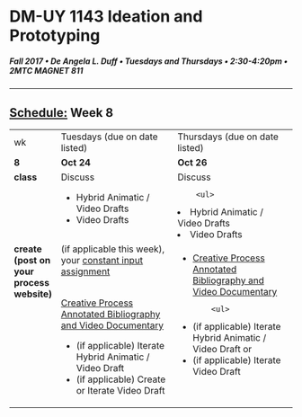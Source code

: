 # DM-UY 1143 Ideation and Prototyping
##### Fall 2017 • De Angela L. Duff • Tuesdays and Thursdays • 2:30-4:20pm • 2MTC MAGNET 811

---
## [Schedule:](schedule.md) Week 8


<table>
<tr>
<td>wk</td>
<td>Tuesdays (due on date listed)</td>
<td>Thursdays (due on date listed)</td>
</tr>
<tr>
  <td valign="top"><strong>8</strong></td>
  <td valign="top" width="48%"><strong>Oct 24</strong></td>
  <td valign="top" width="48%"><strong>Oct 26</strong></td>
</tr>
<tr>
<td valign="top"><strong>class</strong></td>
<td valign="top">Discuss
        <ul> 
<li>Hybrid Animatic / Video Drafts</li>
<li>Video Drafts</li>    
        </ul>
</td>

<!-- 2nd column class -->
<td valign="top" width="48%">
Discuss
       
        <ul>
<li>Hybrid Animatic / Video Drafts</li>
<li>Video Drafts</li> 
        </ul>
</td>
 
</tr>


<!-- do -->
<tr>
  <td valign="top"><strong>create (post on your process website)</strong></td>
  <td>
  (if applicable this week), your <a href="constant_input_choices.md">constant input assignment</a>
  <br><br>
 
  <a href="creative_process.md">Creative Process Annotated Bibliography and Video Documentary</a> 
        <ul>
<li>(if applicable) Iterate Hybrid Animatic / Video Draft</li>
<li>(if applicable) Create or Iterate Video Draft</li>
  <td valign="top">
  <ul>
  

  <li><a href="creative_process.md">Creative Process Annotated Bibliography and Video Documentary</a></li>
   
        <ul>
 <li>(if applicable) Iterate Hybrid Animatic / Video Draft or</li>
<li>(if applicable)  Iterate Video Draft</li>      
        </ul></td>
</table>



